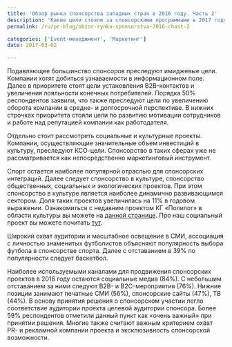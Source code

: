 ```yaml
---
title: 'Обзор рынка спонсорства западных стран в 2016 году. Часть 2'
description: 'Какие цели стояли за спонсорскими программами в 2017 году? Какие отрасли были наиболее популярными для спонсорских интеграций? Какие каналы пользуются наибольшим успехом для продвижения? Какие критерии лежат в основе выбора проектов для спонсоров? Ответами на эти вопросы делится Консалтинговая группа «Полилог» в сегодняшней заметке.'
permalink: /ru/pr-blog/obzor-rynka-sponsorstva-2016-chast-2

categories: ['Event-менеджмент', 'Маркетинг']
date: 2017-03-02

---
```

<p>Подавляющее большинство спонсоров преследуют имиджевые цели. Компании хотят добиться узнаваемости в информационном поле. Далее в приоритете стоят цели установления B2B-контактов и увеличения лояльности конечных потребителей. Порядка 50% респондентов заявили, что также преследуют цели по увеличению оборота компании в средне- и долгосрочной перспективе. В нижних строчках приоритета стояли цели по развитию мотивации сотрудников и работе над репутацией компании как работодателя.</p>
<p>Отдельно стоит рассмотреть социальные и культурные проекты. Компании, осуществляющие значительные объем инвестиций в культуру, преследуют КСО-цели. Спонсорство в таких сферах уже не рассматривается как непосредственно маркетинговый инструмент.</p>
<p>Спорт остается наиболее популярной отраслью для спонсорских интеграций. Далее следует спонсорство в культуре, спонсорство общественных, социальных и экологических проектов. При этом спонсорство в культуре является наиболее динамично развивающимся сектором. Доля таких проектов увеличилась на 11% в годовом выражении. Ознакомиться с недавним проектом КГ &laquo;Полилог&raquo; в области культуры вы можете на&nbsp;<a href="/ru/projects/2016/teatralnyy-konkurs-polyus-zolotoy-sezon-razvitie-kulturnoy">данной странице</a>. Про наш социальный проект вы можете почитать&nbsp;<a href="/ru/projects/2017/malaya-nobelevskaya-premiya-respubliki-komi-socialnyy-proekt">тут</a>.</p>
<p>Широкий охват аудитории и масштабное освещение в СМИ, ассоциация с личностью знаменитых футболистов объясняют популярность выбора футбола в спонсорстве спорта. Далее с отставанием в 39% по популярности следует баскетбол.</p>
<p>Наиболее используемыми каналами для продвижения спонсорских проектов в 2016 году остаются социальные медиа (84%). С небольшим отставанием за ними следуют B2B- и B2C-мероприятия (76%). Нижние позиции занимают печатные СМИ (56%), спонсорские сайты (47%), ТВ (44%). В основу принятия решения о спонсорском участии легло соответствие аудитории проекта целевой аудитории спонсора. Более 59% респондентов отметили данный пункт как &laquo;очень важный&raquo; при принятии решения. Многие также считают важным критерием охват PR- и рекламной компании проекта и эксклюзивность спонсорской возможности.</p>

